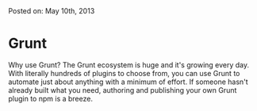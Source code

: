 <div class="post">
  <h2></h2>
  <p>Posted on: May 10th, 2013
  <h1>Grunt</h1>
<p>Why use Grunt?
The Grunt ecosystem is huge and it&#x27;s growing every day. With literally
hundreds of plugins to choose from, you can use Grunt to automate just
about anything with a minimum of effort. If someone hasn&#x27;t already
built what you need, authoring and publishing your own Grunt plugin to
npm is a breeze.</p>

  </p>
</div>